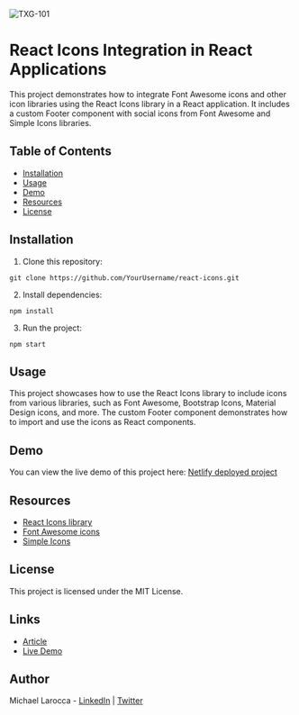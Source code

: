 ![TXG-101](https://github.com/MichaelLarocca/react-icons/assets/65472343/7d0cfd4c-1d4e-4dd6-b240-f4c789643ef2)

# React Icons Integration in React Applications

This project demonstrates how to integrate Font Awesome icons and other icon libraries using the React Icons library in a React application. It includes a custom Footer component with social icons from Font Awesome and Simple Icons libraries.

## Table of Contents

- [Installation](#installation)
- [Usage](#usage)
- [Demo](#demo)
- [Resources](#resources)
- [License](#license)

## Installation

1. Clone this repository:

```
git clone https://github.com/YourUsername/react-icons.git
```

2. Install dependencies:

```
npm install
```

3. Run the project:

```
npm start
```

## Usage

This project showcases how to use the React Icons library to include icons from various libraries, such as Font Awesome, Bootstrap Icons, Material Design icons, and more. The custom Footer component demonstrates how to import and use the icons as React components.

## Demo

You can view the live demo of this project here: [Netlify deployed project](https://txg-react-icons.netlify.app/)

## Resources

- [React Icons library](https://react-icons.github.io/react-icons)
- [Font Awesome icons](https://fontawesome.com/)
- [Simple Icons](https://simpleicons.org/)

## License

This project is licensed under the MIT License.

## Links

- [Article](https://selftaughttxg.com/2023/10-23/how-to-integrate-font-awesome-icons-into-react-applications/)
- [Live Demo](https://txg-react-icons.netlify.app/)

## Author

Michael Larocca - [LinkedIn](https://www.linkedin.com/in/michaeljudelarocca/) | [Twitter](https://twitter.com/MikeJudeLarocca)
